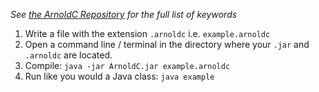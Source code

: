 *See [the ArnoldC Repository](https://github.com/lhartikk/ArnoldC) for the full list of keywords*

1. Write a file with the extension `.arnoldc` i.e. `example.arnoldc`
2. Open a command line / terminal in the directory where your `.jar` and `.arnoldc` are located.
3. Compile: `java -jar ArnoldC.jar example.arnoldc`
4. Run like you would a Java class: `java example`
